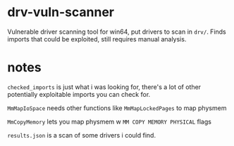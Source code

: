 # drv-vuln-scanner

Vulnerable driver scanning tool for win64, put drivers to scan in `drv/`. Finds imports that could be exploited, still requires manual analysis.

# notes

`checked_imports` is just what i was looking for, there's a lot of other potentially exploitable imports you can check for.

`MmMapIoSpace` needs other functions like `MmMapLockedPages` to map physmem

`MmCopyMemory` lets you map physmem w `MM COPY MEMORY PHYSICAL` flags

`results.json` is a scan of some drivers i could find.
